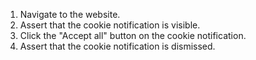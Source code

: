 1. Navigate to the website.
2. Assert that the cookie notification is visible.
3. Click the "Accept all" button on the cookie notification.
4. Assert that the cookie notification is dismissed.